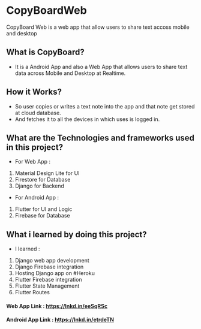 # CopyBoardWeb
CopyBoard Web is a web app that allow users to share text accoss mobile and desktop


## What is CopyBoard?
 * It is a Android App and also a Web App that allows users to share text data across Mobile and Desktop at Realtime.

## How it Works?
* So user copies or writes a text note into the app and that note get stored at cloud database.
* And fetches it to all the devices in which uses is logged in.

##  What are the Technologies and frameworks  used in this project?
*  For Web App :
1. Material Design Lite for UI
2.  Firestore for Database
3.  Django for Backend
* For Android App :
1. Flutter  for UI and Logic
2. Firebase for Database

##  What i learned by doing this project?
* I learned :
1. Django web app development
2.  Django Firebase integration
3.  Hosting Django app on #Heroku
4.  Flutter Firebase integration
5. Flutter State Management
6. Flutter Routes


#### Web App Link : https://lnkd.in/eeSqRSc

#### Android App Link : https://lnkd.in/etrdeTN


